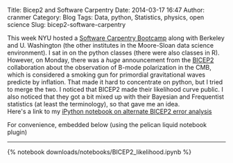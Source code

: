 Title: Bicep2 and Software Carpentry
Date: 2014-03-17 16:47
Author: cranmer
Category: Blog
Tags: Data, python, Statistics, physics, open science
Slug: bicep2-software-carpentry


This week NYU hosted a [Software Carpentry Bootcamp](http://software-carpentry.org/bootcamps/index.html) along with Berkeley and U. Washington (the other institutes in the Moore-Sloan data science environment).  I sat in on the python classes (there were also classes in R).  However, on Monday, there was a _huge_ announcement from the [BICEP2](http://bicepkeck.org) collaboration about the observation of B-mode polarization in the CMB, which is considered a smoking gun for primordial gravitational waves predicte by inflation. That made it hard to concentrate on python, but I tried to merge the two. I noticed that BICEP2 made their likelihood curve public. I also noticed that they got a bit mixed up with their Bayesian and Frequentist statistics (at least the terminology), so that gave me an idea.  
Here's a link to my [iPython notebook on alternate BICEP2 error analysis](http://nbviewer.ipython.org/url/cranmer.github.io/downloads/notebooks/BICEP2_likelihood.ipynb?create=1)

For convenience, embedded below (using the pelican liquid notebook plugin)

- - - 

{% notebook downloads/notebooks/BICEP2_likelihood.ipynb %}